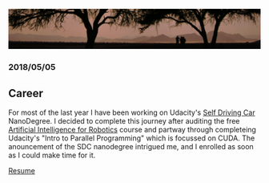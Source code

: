 ---
---
[HeaderImg]: ./resources/images/sousousvlei_head.png "Trees and Sousousvlei dunes"

![Header Image][HeaderImg]

### 2018/05/05

## Career 

For most of the last year I have been working on Udacity's [Self Driving Car](https://www.udacity.com/course/self-driving-car-engineer-nanodegree--nd013) NanoDegree.  I decided to complete this journey after auditing the free [Artificial Intelligence for Robotics](https://www.udacity.com/course/artificial-intelligence-for-robotics--cs373) course and partway through completeing Udacity's "Intro to Parallel Programming" which is focussed on CUDA.  The anouncement of the SDC nanodegree intrigued me, and I enrolled as soon as I could make time for it. 


[Resume](./resources/resumes/Anthony.Knight.CV.20180506.pdf)
